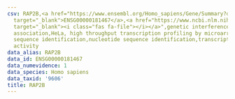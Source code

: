 ```yaml
---
csv: RAP2B,<a href="https://www.ensembl.org/Homo_sapiens/Gene/Summary?db=core;g=ENSG00000181467"
  target="_blank">ENSG00000181467</a>,<a href="https://www.ncbi.nlm.nih.gov/pubmed/17216044"
  target="_blank"><i class="fas fa-file"></i></a>",genetic interference,functional
  association,HeLa, high throughput transcription profiling by microarray,nucleotide
  sequence identification,nucleotide sequence identification,transcriptional regulation,down-regulates
  activity
data_alias: RAP2B
data_id: ENSG00000181467
data_numevidence: 1
data_species: Homo sapiens
data_taxid: '9606'
title: RAP2B
---
```

